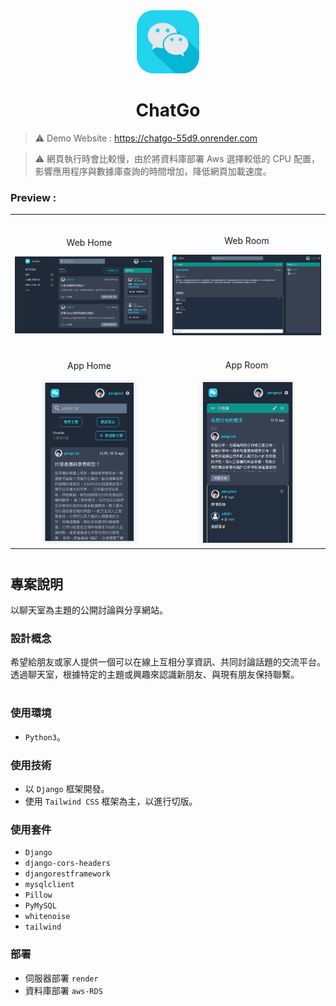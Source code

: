 
<div align="center">
<img width="20%" src="./static/images/chatgo_logo.png">

# ChatGo
</div>

>⚠ Demo Website : https://chatgo-55d9.onrender.com

>⚠ 網頁執行時會比較慢，由於將資料庫部署 Aws 選擇較低的 CPU 配置，影響應用程序與數據庫查詢的時間增加，降低網頁加載速度。

###  Preview :

<table width="100%"> 
<tr>
<td width="50%">      
&nbsp; 
<br>
<p align="center">
  Web Home
</p>
<img src="./assets/Web_Home.jpg">
</td> 
<td width="50%">
<br>
<p align="center">
  Web Room 
</p>
<img src="./assets/Web_Room.jpg">
</td>
</tr>
<tr>
<td width="50%">      
&nbsp; 
<br>
<p align="center">
  App Home
</p>
<center>
<img src="./assets/App_Home.jpg" width='65%'>
</center>
</td> 
<td width="50%">
<br>
<p align="center">
  App Room 
</p>
<center>
<img src="./assets/App_Rome.jpg" width='65%'>
</center>
</td>
</tr>
</table>

#

## 專案說明
以聊天室為主題的公開討論與分享網站。

### 設計概念
希望給朋友或家人提供一個可以在線上互相分享資訊、共同討論話題的交流平台。透過聊天室，根據特定的主題或興趣來認識新朋友、與現有朋友保持聯繫。<br>


#
### 使用環境
- `Python3`。

### 使用技術
- 以 `Django` 框架開發。
- 使用 `Tailwind CSS` 框架為主，以進行切版。


### 使用套件
- `Django`
- `django-cors-headers`
- `djangorestframework`
- `mysqlclient`
- `Pillow`
- `PyMySQL`
- `whitenoise`
- `tailwind`


### 部署
- 伺服器部署 `render`
- 資料庫部署 `aws-RDS`

